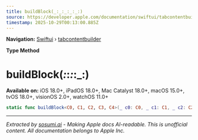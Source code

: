 ```yaml
---
title: buildBlock(_:_:_:_:_:)
source: https://developer.apple.com/documentation/swiftui/tabcontentbuilder/buildblock(_:_:_:_:_:)
timestamp: 2025-10-29T00:13:00.885Z
---
```


**Navigation:** [Swiftui](/documentation/swiftui) › [tabcontentbuilder](/documentation/swiftui/tabcontentbuilder)

**Type Method**

# buildBlock(_:_:_:_:_:)

**Available on:** iOS 18.0+, iPadOS 18.0+, Mac Catalyst 18.0+, macOS 15.0+, tvOS 18.0+, visionOS 2.0+, watchOS 11.0+

```swift
static func buildBlock<C0, C1, C2, C3, C4>(_ c0: C0, _ c1: C1, _ c2: C2, _ c3: C3, _ c4: C4) -> some TabContent<TabValue> where TabValue == C0.TabValue, C0 : TabContent, C1 : TabContent, C2 : TabContent, C3 : TabContent, C4 : TabContent, C0.TabValue == C1.TabValue, C1.TabValue == C2.TabValue, C2.TabValue == C3.TabValue, C3.TabValue == C4.TabValue
```

---

*Extracted by [sosumi.ai](https://sosumi.ai) - Making Apple docs AI-readable.*
*This is unofficial content. All documentation belongs to Apple Inc.*
